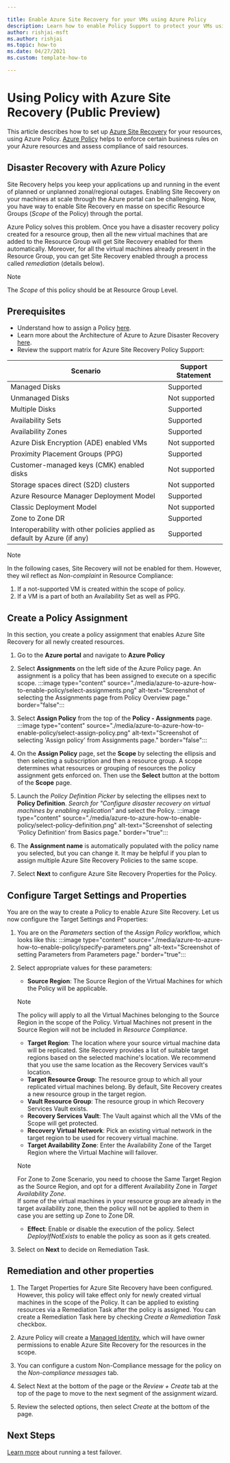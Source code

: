 ```yaml
---

title: Enable Azure Site Recovery for your VMs using Azure Policy
description: Learn how to enable Policy Support to protect your VMs using Azure Site Recovery. 
author: rishjai-msft
ms.author: rishjai
ms.topic: how-to
ms.date: 04/27/2021
ms.custom: template-how-to

---
```


# Using Policy with Azure Site Recovery (Public Preview)

This article describes how to set up [Azure Site Recovery](https://docs.microsoft.com/azure/site-recovery/site-recovery-overview) for your resources, using Azure Policy. [Azure Policy](https://docs.microsoft.com/azure/governance/policy/overview) helps to enforce certain business rules on your Azure resources and assess compliance of said resources.

## Disaster Recovery with Azure Policy
Site Recovery helps you keep your applications up and running in the event of planned or unplanned zonal/regional outages. Enabling Site Recovery on your machines at scale through the Azure portal can be challenging. Now, you have way to enable Site Recovery en masse on specific Resource Groups (_Scope_ of the Policy) through the portal.

Azure Policy solves this problem. Once you have a disaster recovery policy created for a resource group, then all the new virtual machines that are added to the Resource Group will get Site Recovery enabled for them automatically. Moreover, for all the virtual machines already present in the Resource Group, you can get Site Recovery enabled through a process called _remediation_ (details below).

>[!NOTE]
>The _Scope_ of this policy should be at Resource Group Level.

## Prerequisites

- Understand how to assign a Policy [here](https://docs.microsoft.com/azure/governance/policy/assign-policy-portal).
- Learn more about the Architecture of Azure to Azure Disaster Recovery [here](https://docs.microsoft.com/azure/site-recovery/azure-to-azure-architecture).
- Review the support matrix for Azure Site Recovery Policy Support:

**Scenario** | **Support Statement**
--- | ---
Managed Disks | Supported
Unmanaged Disks  | Not supported
Multiple Disks | Supported
Availability Sets | Supported
Availability Zones | Supported
Azure Disk Encryption (ADE) enabled VMs | Not supported
Proximity Placement Groups (PPG) | Supported
Customer-managed keys (CMK) enabled disks | Not supported
Storage spaces direct (S2D) clusters | Not supported
Azure Resource Manager Deployment Model | Supported
Classic Deployment Model | Not supported
Zone to Zone DR  | Supported
Interoperability with other policies applied as default by Azure (if any) | Supported

>[!NOTE]
>In the following cases, Site Recovery will not be enabled for them. However, they wil reflect as _Non-complaint_ in Resource Compliance: 
>1. If a not-supported VM is created within the scope of policy.
>1. If a VM is a part of both an Availability Set as well as PPG.

## Create a Policy Assignment
In this section, you create a policy assignment that enables Azure Site Recovery for all newly created resources.
1. Go to the **Azure portal** and navigate to **Azure Policy**
1. Select **Assignments** on the left side of the Azure Policy page. An assignment is a policy that
   has been assigned to execute on a specific scope.
:::image type="content" source="./media/azure-to-azure-how-to-enable-policy/select-assignments.png" alt-text="Screenshot of selecting the Assignments page from Policy Overview page." border="false":::

1. Select **Assign Policy** from the top of the **Policy - Assignments** page.
:::image type="content" source="./media/azure-to-azure-how-to-enable-policy/select-assign-policy.png" alt-text="Screenshot of selecting 'Assign policy' from Assignments page." border="false":::

1. On the **Assign Policy** page, set the **Scope** by selecting the ellipsis and then selecting a subscription and then a resource group. A scope determines what resources or grouping of resources the policy assignment gets enforced on. Then use the **Select** button at the bottom of the **Scope** page.

1. Launch the _Policy Definition Picker_ by selecting the ellipses next to **Policy Definition**. _Search for "Configure disaster recovery on virtual machines by enabling replication"_ and select the Policy.
:::image type="content" source="./media/azure-to-azure-how-to-enable-policy/select-policy-definition.png" alt-text="Screenshot of selecting 'Policy Definition' from Basics page." border="true":::

1. The **Assignment name** is automatically populated with the policy name you selected, but you can change it. It may be helpful if you plan to assign multiple Azure Site Recovery Policies to the same scope.

1. Select **Next** to configure Azure Site Recovery Properties for the Policy.

## Configure Target Settings and Properties
You are on the way to create a Policy to enable Azure Site Recovery. Let us now configure the Target Settings and Properties:
1. You are on the _Parameters_ section of the _Assign Policy_ workflow, which looks like this:
:::image type="content" source="./media/azure-to-azure-how-to-enable-policy/specify-parameters.png" alt-text="Screenshot of setting Parameters from Parameters page." border="true":::
1. Select appropriate values for these parameters:
    - **Source Region**: The Source Region of the Virtual Machines for which the Policy will be applicable.
    >[!NOTE]
    >The policy will apply to all the Virtual Machines belonging to the Source Region in the scope of the Policy. Virtual Machines not present in the Source Region will not be included in _Resource Compliance_.
    - **Target Region**: The location where your source virtual machine data will be replicated. Site Recovery provides a list of suitable target regions based on the selected machine's location. We recommend that you use the same location as the Recovery Services vault's location.
    - **Target Resource Group**: The resource group to which all your replicated virtual machines belong. By default, Site Recovery creates a new resource group in the target region.
    - **Vault Resource Group**: The resource group in which Recovery Services Vault exists.
    - **Recovery Services Vault**: The Vault against which all the VMs of the Scope will get protected.
    - **Recovery Virtual Network**: Pick an existing virtual network in the target region to be used for recovery virtual machine.
    - **Target Availability Zone**: Enter the Availability Zone of the Target Region where the Virtual Machine will failover.
    >[!NOTE]
    >For Zone to Zone Scenario, you need to choose the Same Target Region as the Source Region, and opt for a different Availability Zone in _Target Availability Zone_.     
    >If some of the virtual machines in your resource group are already in the target availability zone, then the policy will not be applied to them in case you are setting up Zone to Zone DR.
    - **Effect**: Enable or disable the execution of the policy. Select _DeployIfNotExists_ to enable the policy as soon as it gets created.

1. Select on **Next** to decide on Remediation Task.

## Remediation and other properties
1. The Target Properties for Azure Site Recovery have been configured. However, this policy will take effect only for newly created virtual machines in the scope of the Policy. It can be applied to existing resources via a Remediation Task after the policy is assigned. You can create a Remediation Task here by checking _Create a Remediation Task_ checkbox.

1. Azure Policy will create a [Managed Identity](https://aka.ms/arm-policy-identity), which will have owner permissions to enable Azure Site Recovery for the resources in the scope.

1. You can configure a custom Non-Compliance message for the policy on the _Non-compliance messages_ tab.

1. Select Next at the bottom of the page or the _Review + Create_ tab at the top of the page to move to the next segment of the assignment wizard.

1. Review the selected options, then select _Create_ at the bottom of the page.

## Next Steps

[Learn more](site-recovery-test-failover-to-azure.md) about running a test failover.